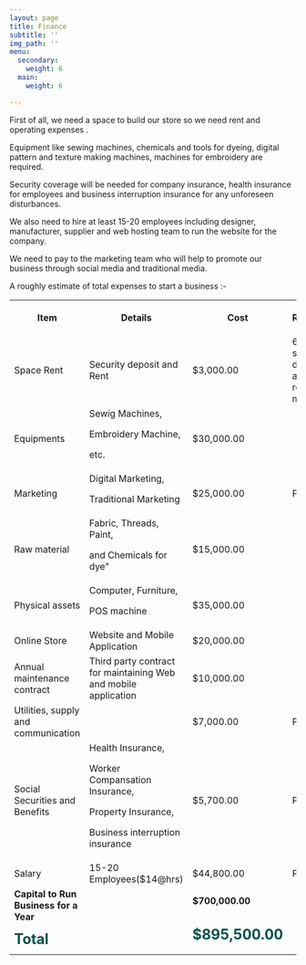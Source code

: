 ```yaml
---
layout: page
title: Finance
subtitle: ''
img_path: ''
menu:
  secondary:
    weight: 6
  main:
    weight: 6

---
```

First of all, we need a space to build our store so we need rent and operating expenses .

Equipment like sewing machines, chemicals and tools for dyeing, digital pattern and texture making machines, machines for embroidery are required.

Security coverage will be needed for company insurance, health insurance for employees and business interruption insurance for any unforeseen disturbances.

We also need to hire at least 15-20 employees including designer, manufacturer, supplier and web hosting team to run the website for the company.

We need to pay to the marketing team who will help to promote our business through social media and traditional media.

A roughly estimate of total expenses to start a business :-

<table>

<tr>

<th>Item</th>

<th>

Details

</th>

<th>

Cost

</th>

<th>

Refrences

</th>

</tr>

<tr>

<td>Space Rent

</td>

<td>Security deposit and Rent </td>

<td>$3,000.00</td>

<td>6k security deposit and 3000 rent per month </td>

</tr>

<tr>

<td>Equipments

</td>

<td>Sewig Machines,

Embroidery Machine,

etc.

</td>

<td> $30,000.00

</td>

<td> </td>

</tr>

<tr>

<td>Marketing

</td>

<td>Digital Marketing,

Traditional Marketing

 </td>

<td> $25,000.00

 </td>

<td>Per Month

 </td>

</tr>

<tr>

<td>Raw material

</td>

<td> Fabric, Threads, Paint,

 and Chemicals for dye"

</td>

<td> $15,000.00

</td>

<td> </td>

</tr>

<tr>

<td>Physical assets

</td>

<td> Computer, Furniture,

POS machine

</td>

<td> $35,000.00

 </td>

<td> </td>

</tr>

<tr>

<td>Online Store

</td>

<td> Website and Mobile Application

</td>

<td> $20,000.00

</td>

<td> </td>

</tr>

<tr>

<td>Annual maintenance contract

</td>

<td> Third party contract for maintaining Web and mobile application

</td>

<td> $10,000.00

</td>

<td> </td>

</tr>

<tr>

<td>Utilities, supply and communication

</td>

<td> </td>

<td> $7,000.00

</td>

<td> Per month</td>

</tr>

<tr>

<td>Social Securities and Benefits

</td>

<td>Health Insurance,<br>

Worker Compansation Insurance,<br>

Property Insurance,<br>

Business interruption insurance

 </td>

<td> $5,700.00

 </td>

<td>Per month </td>

</tr>

<tr>

<td>Salary

</td>

<td> 15-20 Employees($14@hrs)

</td>

<td> $44,800.00

</td>

<td> Per month</td>

</tr>

<tr>

<td><strong>Capital to Run Business for a Year </strong>

</td>

<td> </td>

<td> <strong>$700,000.00

</strong></td>

<td></td>

</tr>

<tr>

<td> <strong style="font-size:25px;color:#005149;">Total</strong></td>

<td> </td>

<td><strong style="font-size:25px;color:#005149;"> $895,500.00

</strong> </td>

<td> </td>

</tr>

</table>